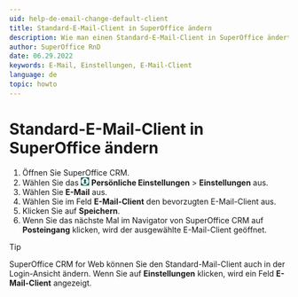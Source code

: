 ```yaml
---
uid: help-de-email-change-default-client
title: Standard-E-Mail-Client in SuperOffice ändern
description: Wie man einen Standard-E-Mail-Client in SuperOffice ändert
author: SuperOffice RnD
date: 06.29.2022
keywords: E-Mail, Einstellungen, E-Mail-Client
language: de
topic: howto
---
```


# Standard-E-Mail-Client in SuperOffice ändern

1. Öffnen Sie SuperOffice CRM.
2. Wählen Sie das ![Symbol][img1] **Persönliche Einstellungen** > **Einstellungen** aus.
3. Wählen Sie **E-Mail** aus.
4. Wählen Sie im Feld **E-Mail-Client** den bevorzugten E-Mail-Client aus.
5. Klicken Sie auf **Speichern**.
6. Wenn Sie das nächste Mal im Navigator von SuperOffice CRM auf **Posteingang** klicken, wird der ausgewählte E-Mail-Client geöffnet.

> [!TIP]
> SuperOffice CRM for Web können Sie den Standard-Mail-Client auch in der Login-Ansicht ändern. Wenn Sie auf **Einstellungen** klicken, wird ein Feld **E-Mail-Client** angezeigt.

<!-- Referenced links -->

<!-- Referenced images -->
[img1]: ../../../media/icons/personal-settings-small.png
